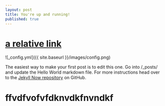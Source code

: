 ```yaml
---
layout: post
title: You're up and running!
published: true
---
```

# [a relative link](https://yehyazakareya.github.io/about)

![_config.yml]({{ site.baseurl }}/images/config.png)


The easiest way to make your first post is to edit this one. Go into /_posts/ and update the Hello World markdown file. For more instructions head over to the [Jekyll Now repository](https://github.com/barryclark/jekyll-now) on GitHub.
# ffvdfvofvfdknvdkfnvndkf
